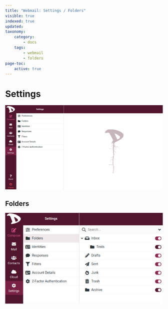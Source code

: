 ```yaml
---
title: "Webmail: Settings / Folders"
visible: true
indexed: true
updated:
taxonomy:
    category:
        - docs
    tags:
        - webmail
        - folders
page-toc:
    active: true
---
```


# Settings

![Settings](en/settings.png)

## Folders

![Folders](en/set_folders.png)
